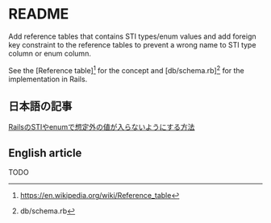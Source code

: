 # README

Add reference tables that contains STI types/enum values and add foreign key constraint to the reference tables to prevent a wrong name to STI type column or enum column.

See the [Reference table][^reference_table] for the concept and [db/schema.rb][^schema.rb] for the implementation in Rails.

[^reference_table]: https://en.wikipedia.org/wiki/Reference_table
[^schema.rb]: db/schema.rb

## 日本語の記事

[RailsのSTIやenumで想定外の値が入らないようにする方法](https://qiita.com/hanachin_/items/f788f8cc7e20d2dfc665)

## English article

TODO
